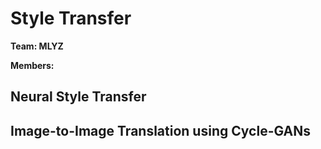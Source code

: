 # Style Transfer

**Team: MLYZ**

**Members\:**

## Neural Style Transfer

## Image-to-Image Translation using Cycle-GANs
